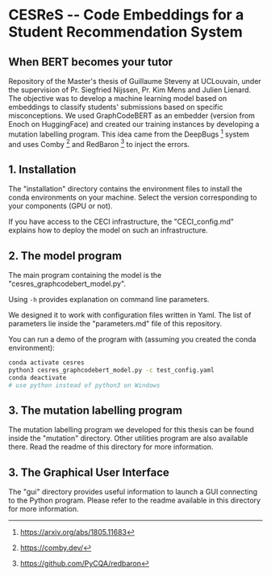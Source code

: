 # CESReS -- Code Embeddings for a Student Recommendation System
## When BERT becomes your tutor

Repository of the Master's thesis of Guillaume Steveny at UCLouvain, under the supervision of Pr. Siegfried Nijssen, Pr. Kim Mens and Julien Lienard.
The objective was to develop a machine learning model based on embeddings to classify students' submissions based on specific misconceptions.
We used GraphCodeBERT as an embedder (version from Enoch on HuggingFace) and created our training instances by developing a mutation labelling program.
This idea came from the DeepBugs [^1] system and uses Comby [^2] and RedBaron [^3] to inject the errors.

## 1. Installation

The "installation" directory contains the environment files to install the conda environments on your machine.
Select the version corresponding to your components (GPU or not).

If you have access to the CECI infrastructure, the "CECI_config.md" explains how to deploy the model on such an infrastructure.

## 2. The model program

The main program containing the model is the "cesres_graphcodebert_model.py".

Using `-h` provides explanation on command line parameters.

We designed it to work with configuration files written in Yaml.
The list of parameters lie inside the "parameters.md" file of this repository.

You can run a demo of the program with (assuming you created the conda environment):
```bash
conda activate cesres
python3 cesres_graphcodebert_model.py -c test_config.yaml
conda deactivate
# use python instead of python3 on Windows
```

## 3. The mutation labelling program

The mutation labelling program we developed for this thesis can be found inside the "mutation" directory.
Other utilities program are also available there.
Read the readme of this directory for more information.

## 3. The Graphical User Interface

The "gui" directory provides useful information to launch a GUI connecting to the Python program.
Please refer to the readme available in this directory for more information.

[^1]: https://arxiv.org/abs/1805.11683
[^2]: https://comby.dev/
[^3]: https://github.com/PyCQA/redbaron